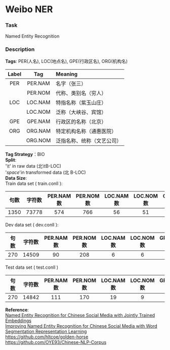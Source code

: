 # Weibo NER

### Task
Named Entity Recognition
### Description
**Tags**: PER(人名), LOC(地点名), GPE(行政区名), ORG(机构名)   

|Label|Tag|Meaning|
|:-:|:-:|:--|
|PER|PER.NAM|名字（张三）|
||PER.NOM|代称、类别名（穷人）|
|LOC|LOC.NAM|特指名称（紫玉山庄）|
||LOC.NOM|泛称（大峡谷、宾馆）|
|GPE|GPE.NAM|行政区的名称（北京）|
|ORG|ORG.NAM|特定机构名称（通惠医院）|
||ORG.NOM|泛指名称、统称（文艺公司）|

**Tag Strategy**：BIO  
**Split**:   
'\t' in raw data (北\tB-LOC)  
'*space*'in transformed data (北 B-LOC)  
**Data Size**:  
Train data set ( train.conll ):  

|句数|字符数|PER.NAM数|PER.NOM数|LOC.NAM数|LOC.NOM数|GPE.NAM数|ORG.NAM数|ORG.NOM数|
|:-:|:-:|:-:|:-:|:-:|:-:|:-:|:-:|:-:|
|1350|73778|574|766|56|51|205|183|42|

Dev data set ( dev.conll ):  

|句数|字符数|PER.NAM数|PER.NOM数|LOC.NAM数|LOC.NOM数|GPE.NAM数|ORG.NAM数|ORG.NOM数|
|:-:|:-:|:-:|:-:|:-:|:-:|:-:|:-:|:-:|
|270|14509|90|208|6|6|26|47|5|

Test data set ( test.conll )

|句数|字符数|PER.NAM数|PER.NOM数|LOC.NAM数|LOC.NOM数|GPE.NAM数|ORG.NAM数|ORG.NOM数|
|:-:|:-:|:-:|:-:|:-:|:-:|:-:|:-:|:-:|
|270|14842|111|170|19|9|47|39|17|

**Reference**:   
[Named Entity Recognition for Chinese Social Media
with Jointly Trained Embeddings
](http://aclweb.org/anthology/D15-1064)  
[Improving Named Entity Recognition for Chinese Social Media
with Word Segmentation Representation Learning](http://www.aclweb.org/anthology/P16-2025)  
<https://github.com/hltcoe/golden-horse>  
<https://github.com/OYE93/Chinese-NLP-Corpus>